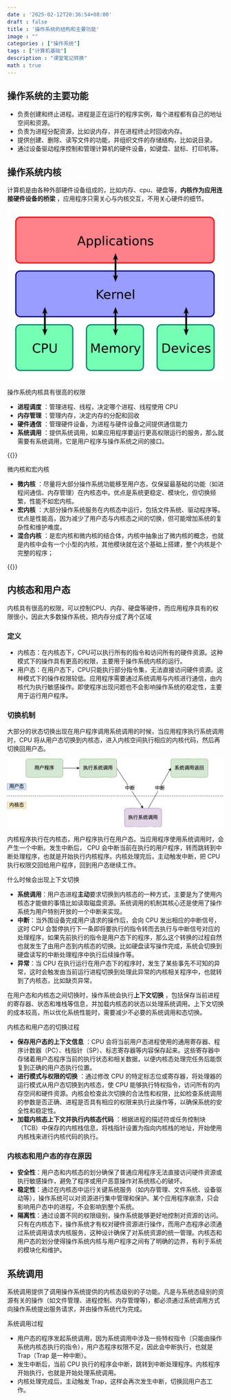 ```yaml
---
date : '2025-02-12T20:36:54+08:00'
draft : false
title : '操作系统的结构和主要功能'
image : ""
categories : ["操作系统"]
tags : ["计算机基础"]
description : "课堂笔记转换"
math : true
---
```

## 操作系统的主要功能

- 负责创建和终止进程。进程是正在运行的程序实例，每个进程都有自己的地址空间和资源。
- 负责为进程分配资源，比如说内存，并在进程终止时回收内存。
- 提供创建、删除、读写文件的功能，并组织文件的存储结构，比如说目录。
- 通过设备驱动程序控制和管理计算机的硬件设备，如键盘、鼠标、打印机等。

## 操作系统内核

计算机是由各种外部硬件设备组成的，比如内存、cpu、硬盘等，**内核作为应用连接硬件设备的桥梁** ，应用程序只需关心与内核交互，不用关心硬件的细节。

![内核](Kernel_Layout.png)

操作系统内核具有很高的权限

- **进程调度** ：管理进程、线程，决定哪个进程、线程使用 CPU
- **内存管理** ：管理内存，决定内存的分配和回收
- **硬件通信** ：管理硬件设备，为进程与硬件设备之间提供通信能力
- **系统调用** ：提供系统调用，如果应用程序要运行更高权限运行的服务，那么就需要有系统调用，它是用户程序与操作系统之间的接口。

{{<notice tip>}}

微内核和宏内核

- **微内核** ：尽量将大部分操作系统功能移至用户态，仅保留最基础的功能（如进程间通信、内存管理）在内核态中。优点是系统更稳定、模块化，但切换频繁，性能不如宏内核。
- **宏内核** ：大部分操作系统服务在内核态中运行，包括文件系统、驱动程序等。优点是性能高，因为减少了用户态与内核态之间的切换，但可能增加系统的复杂性和维护难度。
- **混合内核** ：是宏内核和微内核的结合体，内核中抽象出了微内核的概念，也就是内核中会有一个小型的内核，其他模块就在这个基础上搭建，整个内核是个完整的程序；

{{</notice>}}

## 内核态和用户态

内核具有很高的权限，可以控制CPU、内存、硬盘等硬件，而应用程序具有的权限很小，因此大多数操作系统，把内存分成了两个区域

### 定义

- 内核态：在内核态下，CPU可以执行所有的指令和访问所有的硬件资源。这种模式下的操作具有更高的权限，主要用于操作系统内核的运行。
- 用户态：在用户态下，CPU只能执行部分指令集，无法直接访问硬件资源。这种模式下的操作权限较低。应用程序需要通过系统调用与内核进行通信，由内核代为执行敏感操作。即使程序出现问题也不会影响操作系统的稳定性，主要用于运行用户程序。

### 切换机制

大部分的状态切换出现在用户程序调用系统调用的时候，当应用程序执行系统调用时，CPU 将从用户态切换到内核态，进入内核空间执行相应的内核代码，然后再切换回用户态。

![内核态和用户态的切换](systemcall.png)

内核程序执行在内核态，用户程序执行在用户态。当应用程序使用系统调用时，会产生一个中断。发生中断后， CPU 会中断当前在执行的用户程序，转而跳转到中断处理程序，也就是开始执行内核程序。内核处理完后，主动触发中断，把 CPU 执行权限交回给用户程序，回到用户态继续工作。

什么时候会出现上下文切换

- **系统调用**：用户态进程**主动**要求切换到内核态的一种方式，主要是为了使用内核态才能做的事情比如读取磁盘资源。系统调用的机制其核心还是使用了操作系统为用户特别开放的一个中断来实现。
- **中断**：当外围设备完成用户请求的操作后，会向 CPU 发出相应的中断信号，这时 CPU 会暂停执行下一条即将要执行的指令转而去执行与中断信号对应的处理程序，如果先前执行的指令是用户态下的程序，那么这个转换的过程自然也就发生了由用户态到内核态的切换。比如硬盘读写操作完成，系统会切换到硬盘读写的中断处理程序中执行后续操作等。
- **异常**：当 CPU 在执行运行在用户态下的程序时，发生了某些事先不可知的异常，这时会触发由当前运行进程切换到处理此异常的内核相关程序中，也就转到了内核态，比如缺页异常。

在用户态和内核态之间切换时，操作系统会执行**上下文切换** ，包括保存当前进程的寄存器、状态和堆栈等信息，并加载内核态的状态以处理系统调用。上下文切换的成本较高，所以优化系统性能时，需要减少不必要的系统调用和态切换。

内核态和用户态的切换过程

- **保存用户态的上下文信息** ：CPU 会将当前用户态进程使用的通用寄存器、程序计数器（PC）、栈指针（SP）、标志寄存器等内容保存起来。这些寄存器中存储着用户态程序当前的执行状态和相关数据，以便内核态处理完任务后能恢复到正确的用户态执行位置。
- **进行模式与权限的切换** ：通过修改 CPU 的特定标志位或寄存器，将处理器的运行模式从用户态切换到内核态，使 CPU 能够执行特权指令，访问所有的内存空间和硬件资源。内核会检查此次切换的合法性和权限，比如检查系统调用的参数是否正确、进程是否具有相应的权限来执行此操作等，以确保系统的安全性和稳定性。
- **加载内核态上下文并执行内核态代码** ：根据进程的描述符或任务控制块（TCB）中保存的内核栈信息，将栈指针设置为指向内核栈的地址，开始使用内核栈来进行内核代码的执行。

### 内核态和用户态的存在原因

- **安全性**：用户态和内核态的划分确保了普通应用程序无法直接访问硬件资源或执行敏感操作，避免了程序或用户恶意操作对系统核心的破坏。
- **稳定性**：通过在内核态中运行关键系统服务（如内存管理、文件系统、设备驱动等），操作系统可以对资源进行集中管理和保护。某个应用程序崩溃，只会影响用户态中的进程，不会影响到整个系统。
- **隔离性**：通过设置不同的权限级别，操作系统能够更好地控制对资源的访问。只有在内核态下，操作系统才有权对硬件资源进行操作，而用户态程序必须通过系统调用请求内核服务，这种设计确保了对系统资源的统一管理。内核态和用户态的划分使得操作系统内核与用户程序之间有了明确的边界，有利于系统的模块化和维护。

## 系统调用

系统调用提供了调用操作系统提供的内核态级别的子功能。凡是与系统态级别的资源有关的操作（如文件管理、进程控制、内存管理等)，都必须通过系统调用方式向操作系统提出服务请求，并由操作系统代为完成。

系统调用过程

- 用户态的程序发起系统调用，因为系统调用中涉及一些特权指令（只能由操作系统内核态执行的指令），用户态程序权限不足，因此会中断执行，也就是 Trap（Trap 是一种中断）。
- 发生中断后，当前 CPU 执行的程序会中断，跳转到中断处理程序。内核程序开始执行，也就是开始处理系统调用。
- 内核处理完成后，主动触发 Trap，这样会再次发生中断，切换回用户态工作。